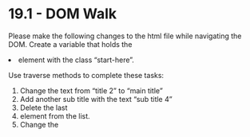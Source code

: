 # 19.1 - DOM Walk

Please make the following changes to the html file while navigating the DOM.
Create a variable that holds the <li> element with the class “start-here”.

Use traverse methods to complete these tasks:

1. Change the text from “title 2” to “main title”
2. Add another sub title with the text “sub title 4”
3. Delete the last <li> element from the list.
4. Change the <title> element text to “Master Of The Dom”.
5. Change the text of the <p> element ot something else of your

---

# 19.2 - Multiple inputs copy

Many times an application needs to verify the account by sending a verification
code by text message. Lets create a functionality the enables the user to paste
the verification code to the input fields.

Features:

1. The user is allowed to type the values manually. After each value is
   inserted, the next input will be focused.
2. The user is allowed to paste the verification code.
3. An extra challenge will be to auto submit the form once all inputs all
   populated.

Things to thing about: What happens if the user pastes only 3 digits and there
are 6 inputs to fill out.
